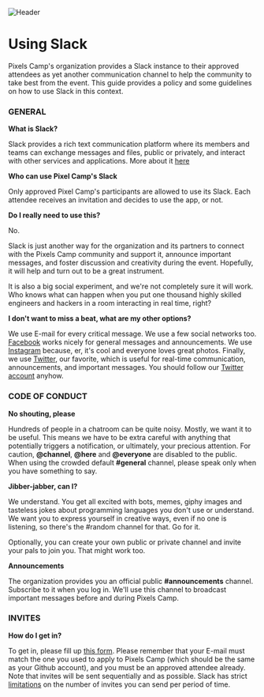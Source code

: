 ![Header](https://raw.githubusercontent.com/PixelsCamp/pixels_camp_2016/master/img/pxc_slack.png)

# Using Slack

Pixels Camp's organization provides a Slack instance to their approved attendees as yet another communication channel to help the community to take best from the event. This guide provides a policy and some guidelines on how to use Slack in this context.

### GENERAL

**What is Slack?**

Slack provides a rich text communication platform where its members and teams can exchange messages and files, public or privately, and interact with other services and applications. More about it [here][1]

**Who can use Pixel Camp's Slack**

Only approved Pixel Camp's participants are allowed to use its Slack. Each attendee receives an invitation and decides to use the app, or not.

**Do I really need to use this?**

No.

Slack is just another way for the organization and its partners to connect with the Pixels Camp community and support it, announce important messages, and foster discussion and creativity during the event. Hopefully, it will help and turn out to be a great instrument.

It is also a big social experiment, and we're not completely sure it will work. Who knows what can happen when you put one thousand highly skilled engineers and hackers in a room interacting in real time, right?

**I don't want to miss a beat, what are my other options?**

We use E-mail for every critical message. We use a few social networks too. [Facebook][4] works nicely for general messages and announcements. We use [Instagram][3] because, er, it's cool and everyone loves great photos. Finally, we use [Twitter][2], our favorite, which is useful for real-time communication, announcements, and important messages. You should follow our [Twitter account][2] anyhow.

### CODE OF CONDUCT

**No shouting, please**

Hundreds of people in a chatroom can be quite noisy. Mostly, we want it to be useful. This means we have to be extra careful with anything that potentially triggers a notification, or ultimately, your precious attention. For caution, **@channel**, **@here** and **@everyone** are disabled to the public. When using the crowded default **#general** channel, please speak only when you have something to say.

**Jibber-jabber, can I?**

We understand. You get all excited with bots, memes, giphy images and tasteless jokes about programming languages you don't use or understand. We want you to express yourself in creative ways, even if no one is listening, so there's the #random channel for that. Go for it.

Optionally, you can create your own public or private channel and invite your pals to join you. That might work too.

**Announcements**

The organization provides you an official public **#announcements** channel. Subscribe to it when you log in. We'll use this channel to broadcast important messages before and during Pixels Camp.

### INVITES

**How do I get in?**

To get in, please fill up [this form][5]. Please remember that your E-mail must match the one you used to apply to Pixels Camp (which should be the same as your Github account), and you must be an approved attendee already. Note that invites will be sent sequentially and as possible. Slack has strict [limitations][6] on the number of invites you can send per period of time.


[1]: https://slack.com/is
[2]: https://twitter.com/pixelscamp
[3]: https://www.instagram.com/pixelscamp/
[4]: https://www.facebook.com/pxlscmp/
[5]: https://brpx.typeform.com/to/W3IeHK
[6]: https://get.slack.help/hc/en-us/articles/201330256-Inviting-new-members-to-your-Slack-team#invitation-limits
